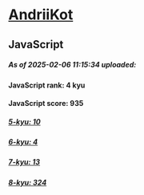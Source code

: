 # [AndriiKot](https://www.codewars.com/users/AndriiKot) 

## JavaScript

##### As of 2025-02-06 11:15:34 uploaded:

#### JavaScript rank: 4 kyu

#### JavaScript score: 935

##### [5-kyu: 10](https://github.com/AndriiKot/JavaScript__CodeWars/tree/main/kyu-5)

##### [6-kyu: 4](https://github.com/AndriiKot/JavaScript__CodeWars/tree/main/kyu-6)

##### [7-kyu: 13](https://github.com/AndriiKot/JavaScript__CodeWars/tree/main/kyu-7)

##### [8-kyu: 324](https://github.com/AndriiKot/JavaScript__CodeWars/tree/main/kyu-8)

